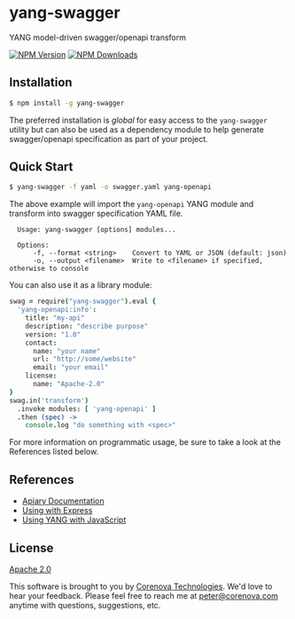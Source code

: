 # yang-swagger

YANG model-driven swagger/openapi transform

  [![NPM Version][npm-image]][npm-url]
  [![NPM Downloads][downloads-image]][downloads-url]

## Installation

```bash
$ npm install -g yang-swagger
```

The preferred installation is *global* for easy access to the
`yang-swagger` utility but can also be used as a dependency module to
help generate swagger/openapi specification as part of your project.

## Quick Start

```bash
$ yang-swagger -f yaml -o swagger.yaml yang-openapi
```

The above example will import the `yang-openapi` YANG module and
transform into swagger specification YAML file.

```
  Usage: yang-swagger [options] modules...

  Options:
      -f, --format <string>    Convert to YAML or JSON (default: json)
      -o, --output <filename>  Write to <filename> if specified, otherwise to console
```

You can also use it as a library module:

```coffeescript
swag = require("yang-swagger").eval {
  'yang-openapi:info':
    title: "my-api"
	description: "describe purpose"
	version: "1.0"
	contact:
	  name: "your name"
	  url: "http://some/website"
	  email: "your email"
	license:
	  name: "Apache-2.0"
}
swag.in('transform')
  .invoke modules: [ 'yang-openapi' ]
  .then (spec) ->
    console.log "do something with <spec>"
```

For more information on programmatic usage, be sure to take a look at
the References listed below.

## References

- [Apiary Documentation](http://docs.yangswagger.apiary.io)
- [Using with Express](http://github.com/corenova/yang-express)
- [Using YANG with JavaScript](http://github.com/corenova/yang-js)

## License
  [Apache 2.0](LICENSE)

This software is brought to you by
[Corenova Technologies](http://www.corenova.com). We'd love to hear
your feedback.  Please feel free to reach me at <peter@corenova.com>
anytime with questions, suggestions, etc.

[npm-image]: https://img.shields.io/npm/v/yang-swagger.svg
[npm-url]: https://npmjs.org/package/yang-swagger
[downloads-image]: https://img.shields.io/npm/dt/yang-swagger.svg
[downloads-url]: https://npmjs.org/package/yang-swagger

